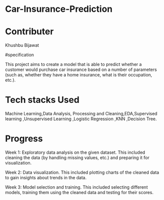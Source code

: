# Car-Insurance-Prediction

# Contributer 

Khushbu Bijawat

#specification

This project aims to create a model that is able to predict whether a customer would purchase car insurance based on a number of parameters (such as, whether they have a home insurance, what is their occupation, etc.).

# Tech stacks Used

Machine Learning,Data Analysis, Processing and Cleaning,EDA,Supervised learning ,Unsupervised Learning ,Logistic Regression ,KNN ,Decision Tree.

# Progress

Week 1: Exploratory data analysis on the given dataset. This included cleaning the data (by handling missing values, etc.) and preparing it for visualization.

Week 2: Data visualization. This included plotting charts of the cleaned data to gain insights about trends in the data.

Week 3: Model selection and training. This included selecting different models, training them using the cleaned data and testing for their scores.
